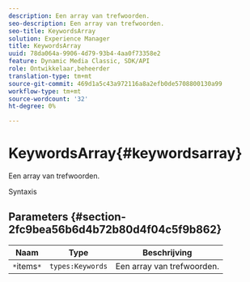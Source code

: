 ```yaml
---
description: Een array van trefwoorden.
seo-description: Een array van trefwoorden.
seo-title: KeywordsArray
solution: Experience Manager
title: KeywordsArray
uuid: 78da064a-9906-4d79-93b4-4aa0f73358e2
feature: Dynamic Media Classic, SDK/API
role: Ontwikkelaar,beheerder
translation-type: tm+mt
source-git-commit: 469d1a5c43a972116a8a2efb0de5708800130a99
workflow-type: tm+mt
source-wordcount: '32'
ht-degree: 0%

---
```



# KeywordsArray{#keywordsarray}

Een array van trefwoorden.

Syntaxis

## Parameters {#section-2fc9bea56b6d4b72b80d4f04c5f9b862}

| Naam | Type | Beschrijving |
|---|---|---|
| `*`items`*` | `types:Keywords` | Een array van trefwoorden. |

